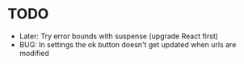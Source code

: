# TODO

- Later: Try error bounds with suspense (upgrade React first)
- BUG: In settings the ok button doesn't get updated when urls are modified

